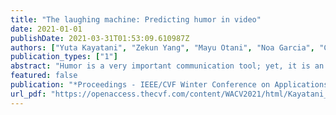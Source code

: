 ```yaml
---
title: "The laughing machine: Predicting humor in video"
date: 2021-01-01
publishDate: 2021-03-31T01:53:09.610987Z
authors: ["Yuta Kayatani", "Zekun Yang", "Mayu Otani", "Noa Garcia", "Chenhui Chu", "Yuta Nakashima", "Haruo Takemura"]
publication_types: ["1"]
abstract: "Humor is a very important communication tool; yet, it is an open problem for machines to understand humor. In this paper, we build a new multimodal dataset for humor prediction that includes subtitles and video frames, as well as humor labels associated with video's timestamps. On top of it, we present a model to predict whether a subtitle causes laughter. Our model uses the visual modality through facial expression and character name recognition, together with the verbal modality, to explore how the visual modality helps. In addition, we use an attention mechanism to adjust the weight for each modality to facilitate humor prediction. Interestingly, our experimental results show that the performance boost by combinations of different modalities, and the attention mechanism and the model mostly relies on the verbal modality."
featured: false
publication: "*Proceedings - IEEE/CVF Winter Conference on Applications of Computer Vision (WACV)*"
url_pdf: "https://openaccess.thecvf.com/content/WACV2021/html/Kayatani_The_Laughing_Machine_Predicting_Humor_in_Video_WACV_2021_paper.html"
---
```


